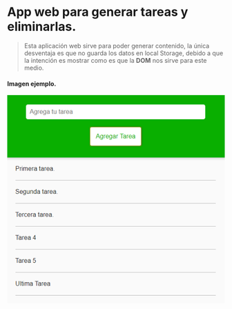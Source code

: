 # App web para generar tareas y eliminarlas.

> Esta aplicación web sirve para poder generar contenido, la única desventaja es que no guarda los datos en local Storage, debido a que la intención es mostrar como es que la <b>DOM</b> nos sirve para este medio.

#### Imagen ejemplo.

![](p.png)